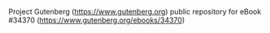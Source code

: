 Project Gutenberg (https://www.gutenberg.org) public repository for eBook #34370 (https://www.gutenberg.org/ebooks/34370)
